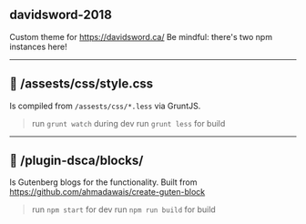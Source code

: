 ## davidsword-2018

Custom theme for https://davidsword.ca/
Be mindful: there's two npm instances here!

---

## 🚀 /assests/css/style.css

Is compiled from `/assests/css/*.less` via GruntJS.

> run `grunt watch` during dev
> run `grunt less`  for build

---

## 🚀 /plugin-dsca/blocks/

Is Gutenberg blogs for the functionality. Built from https://github.com/ahmadawais/create-guten-block

> run `npm start`     for dev
> run `npm run build` for build
